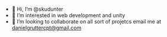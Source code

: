 - 👋 Hi, I’m @skudunter
- 👀 I’m interested in web development and unity
- 💞️ I’m looking to collaborate on all sort of projetcs
 email me at danielgruttercpt@gmail.com
